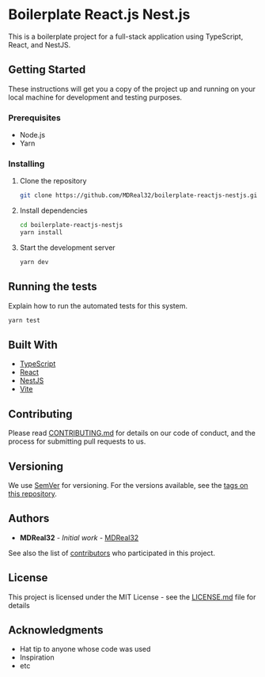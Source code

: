 # Boilerplate React.js Nest.js

This is a boilerplate project for a full-stack application using TypeScript, React, and NestJS.

## Getting Started

These instructions will get you a copy of the project up and running on your local machine for development and testing purposes.

### Prerequisites

- Node.js
- Yarn

### Installing

1. Clone the repository
    ```bash
    git clone https://github.com/MDReal32/boilerplate-reactjs-nestjs.git
    ```

2. Install dependencies
    ```bash
    cd boilerplate-reactjs-nestjs
    yarn install
    ```

3. Start the development server
    ```bash
    yarn dev
    ```

## Running the tests

Explain how to run the automated tests for this system.

```bash
yarn test
```

## Built With

- [TypeScript](https://www.typescriptlang.org/)
- [React](https://reactjs.org/)
- [NestJS](https://nestjs.com/)
- [Vite](https://vitejs.dev/)

## Contributing

Please read [CONTRIBUTING.md](https://github.com/MDReal32/boilerplate-reactjs-nestjs/blob/main/CONTRIBUTING.md) for details on our code of conduct, and the process for submitting pull requests to us.

## Versioning

We use [SemVer](http://semver.org/) for versioning. For the versions available, see the [tags on this repository](https://github.com/MDReal32/boilerplate-reactjs-nestjs/tags).

## Authors

- **MDReal32** - *Initial work* - [MDReal32](https://github.com/MDReal32)

See also the list of [contributors](https://github.com/MDReal32/boilerplate-reactjs-nestjs/contributors) who participated in this project.

## License

This project is licensed under the MIT License - see the [LICENSE.md](https://github.com/MDReal32/boilerplate-reactjs-nestjs/blob/main/LICENSE.md) file for details

## Acknowledgments

- Hat tip to anyone whose code was used
- Inspiration
- etc
